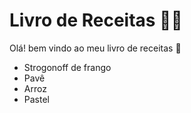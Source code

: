 # Livro de Receitas 🧑‍🍳
Olá! bem vindo ao meu livro de receitas 👋

 - Strogonoff de frango
 - Pavê
 - Arroz
 - Pastel
